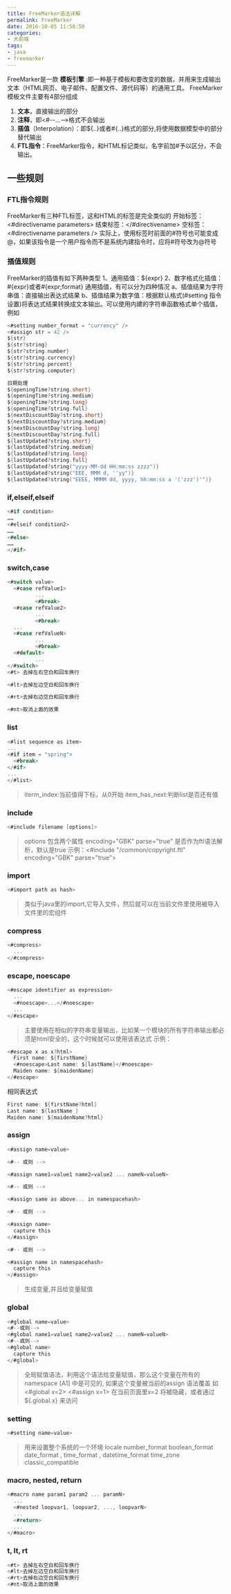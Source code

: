 ```yaml
---
title: FreeMarker语法详解
permalink: FreeMarker
date: 2016-10-05 11:58:50
categories:
- 大前端
tags:
- java
- freemarker
---
```

FreeMarker是一款 **模板引擎** :即一种基于模板和要改变的数据，并用来生成输出文本（HTML网页、电子邮件、配置文件、源代码等）的通用工具。
FreeMarker模板文件主要有4部分组成
1. **文本**，直接输出的部分
2. **注释**，即<#--...-->格式不会输出
3. **插值**（Interpolation）：即${..}或者#{..}格式的部分,将使用数据模型中的部分替代输出
4. **FTL指令**：FreeMarker指令，和HTML标记类似，名字前加#予以区分，不会输出。

<!--more -->
## 一些规则
###  FTL指令规则
FreeMarker有三种FTL标签，这和HTML的标签是完全类似的
     开始标签：<#directivename parameters>
     结束标签：</#directivename>
     空标签： <#directivename parameters />
     实际上，使用标签时前面的#符号也可能变成@，如果该指令是一个用户指令而不是系统内建指令时，应将#符号改为@符号
### 插值规则
FreeMarker的插值有如下两种类型
    1、通用插值：${expr}
    2、数字格式化插值：#{expr}或者#{expr;format}
通用插值，有可以分为四种情况
    a、插值结果为字符串值：直接输出表达式结果
    b、插值结果为数字值：根据默认格式(#setting 指令设置)将表达式结果转换成文本输出。可以使用内建的字符串函数格式单个插值，例如
```c
<#setting number_format = "currency" />
<#assign str = 42 />
${str}
${str?string}
${str?string.number}
${str?string.currency}
${str?string.percent}
${str?string.computer}

日期处理
${openingTime?string.short}
${openingTime?string.medium}
${openingTime?string.long}
${openingTime?string.full}
${nextDiscountDay?string.short}
${nextDiscountDay?string.medium}
${nextDiscountDay?string.long}
${nextDiscountDay?string.full}
${lastUpdated?string.short}
${lastUpdated?string.medium}
${lastUpdated?string.long}
${lastUpdated?string.full}
${lastUpdated?string("yyyy-MM-dd HH:mm:ss zzzz")}
${lastUpdated?string("EEE, MMM d, ''yy")}
${lastUpdated?string("EEEE, MMMM dd, yyyy, hh:mm:ss a '('zzz')'")}
```
### if,elseif,elseif
```c
<#if condition>
……
<#elseif condition2>
……
<#else>
……
</#if>
```
### switch,case
```c
<#switch value>  
  <#case refValue1>  
         ...  
         <#break>  
  <#case refValue2>  
         ...  
         <#break>  
  ...  
  <#case refValueN>  
         ...  
         <#break>  
  <#default>
         ...  
</#switch>  
<#t> 去掉左右空白和回车换行  

<#lt>去掉左边空白和回车换行  

<#rt>去掉右边空白和回车换行  

<#nt>取消上面的效果  
```
### list

```c
<#list sequence as item>  
...  
<#if item = "spring">
  <#break>
</#if>  
...  
</#list>  
```
>iterm_index:当前值得下标，从0开始
item_has_next:判断list是否还有值

### include
```c
<#include filename [options]>
```
>options 包含两个属性
encoding="GBK"
parse="true" 是否作为ftl语法解析，默认是true
示例：<#include "/common/copyright.ftl" encoding="GBK" parse="true">

### import
```c
<#import path as hash>
```
> 类似于java里的import,它导入文件，然后就可以在当前文件里使用被导入文件里的宏组件

### compress
```c
<#compress>  
  ...  
</#compress>
```
### escape, noescape
```c
<#escape identifier as expression>  
  ...  
  <#noescape>...</#noescape>  
  ...  
</#escape>  
```
>主要使用在相似的字符串变量输出，比如某一个模块的所有字符串输出都必须是html安全的，这个时候就可以使用该表达式
示例：

```c
<#escape x as x?html>  
  First name: ${firstName}  
  <#noescape>Last name: ${lastName}</#noescape>  
  Maiden name: ${maidenName}  
</#escape>  
```
相同表达式
```c
First name: ${firstName?html}  
Last name: ${lastName }  
Maiden name: ${maidenName?html}  
```
### assign
```c
<#assign name=value>  

<#-- 或则 -->  

<#assign name1=value1 name2=value2 ... nameN=valueN>  

<#-- 或则 -->  

<#assign same as above... in namespacehash>  

<#-- 或则 -->  

<#assign name>  
  capture this  
</#assign>  

<#-- 或则 -->  

<#assign name in namespacehash>  
  capture this  
</#assign>  
```
>生成变量,并且给变量赋值

### global
```c
<#global name=value>  
<#--或则-->  
<#global name1=value1 name2=value2 ... nameN=valueN>  
<#--或则-->  
<#global name>  
  capture this  
</#global>  
```
>全局赋值语法，利用这个语法给变量赋值，那么这个变量在所有的namespace [A1] 中是可见的, 如果这个变量被当前的assign 语法覆盖 如<#global x=2> <#assign x=1> 在当前页面里x=2 将被隐藏，或者通过${.global.x} 来访问

### setting
```c
<#setting name=value>  
```
>用来设置整个系统的一个环境
locale
number_format
boolean_format
date_format , time_format , datetime_format
time_zone
classic_compatible

### macro, nested, return
```c
<#macro name param1 param2 ... paramN>  
  ...  
  <#nested loopvar1, loopvar2, ..., loopvarN>  
  ...  
  <#return>  
  ...  
</#macro>  
```
### t, lt, rt
```c
<#t> 去掉左右空白和回车换行  
<#lt>去掉左边空白和回车换行  
<#rt>去掉右边空白和回车换行  
<#nt>取消上面的效果  
```
